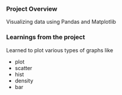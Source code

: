 ### Project Overview

 Visualizing data using Pandas and Matplotlib


### Learnings from the project

 Learned to plot various types of graphs like 
* plot
* scatter
* hist
* density
* bar


